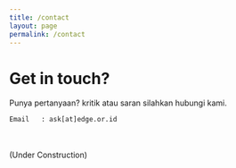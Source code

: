```yaml
---
title: /contact
layout: page
permalink: /contact
---
```


# Get in touch?

Punya pertanyaan? kritik atau saran silahkan hubungi kami.

	Email	: ask[at]edge.or.id

<br /><br />(Under Construction)
